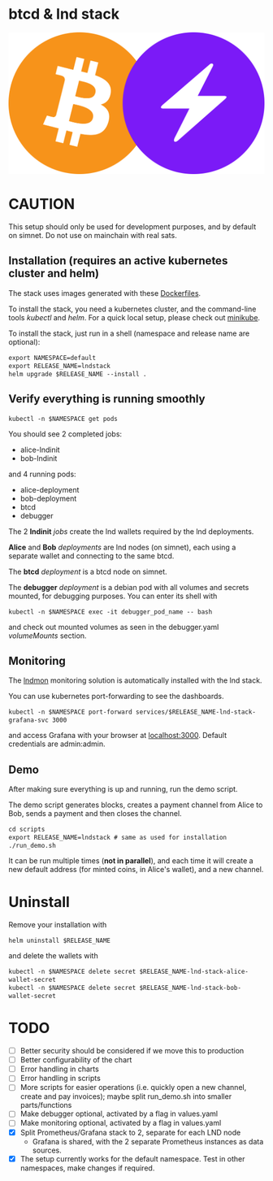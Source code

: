 # btcd & lnd stack

<img src="btcln.png">

# CAUTION
This setup should only be used for development purposes, and by default on simnet. Do not use on mainchain with real sats.

## Installation (requires an active kubernetes cluster and helm)
The stack uses images generated with these [Dockerfiles](https://github.com/orfeas0/lnd-stack-dockerfiles).

To install the stack, you need a kubernetes cluster, and the command-line tools _kubectl_ and _helm_. For a quick local setup, please check out [minikube](https://minikube.sigs.k8s.io/docs/).

To install the stack, just run in a shell (namespace and release name are optional):
```shell
export NAMESPACE=default
export RELEASE_NAME=lndstack
helm upgrade $RELEASE_NAME --install .
```
## Verify everything is running smoothly

```
kubectl -n $NAMESPACE get pods
```
You should see 2 completed jobs:
- alice-lndinit
- bob-lndinit

and 4 running pods:
- alice-deployment
- bob-deployment
- btcd
- debugger

The 2 **lndinit** *jobs* create the lnd wallets required by the lnd deployments.

**Alice** and **Bob** *deployments* are lnd nodes (on simnet), each using a separate wallet and connecting to the same btcd.

The **btcd** *deployment* is a btcd node on simnet.

The **debugger** *deployment* is a debian pod with all volumes and secrets mounted, for debugging purposes. You can enter its shell with
```
kubectl -n $NAMESPACE exec -it debugger_pod_name -- bash
```
and check out mounted volumes as seen in the debugger.yaml *volumeMounts* section.

## Monitoring
The [lndmon](https://github.com/lightninglabs/lndmon) monitoring solution is automatically installed with the lnd stack.

You can use kubernetes port-forwarding to see the dashboards.
```
kubectl -n $NAMESPACE port-forward services/$RELEASE_NAME-lnd-stack-grafana-svc 3000
```
and access Grafana with your browser at [localhost:3000](localhost:3000). Default credentials are admin:admin.

## Demo

After making sure everything is up and running, run the demo script.

The demo script generates blocks, creates a payment channel from Alice to Bob, sends a payment and then closes the channel.

```
cd scripts
export RELEASE_NAME=lndstack # same as used for installation
./run_demo.sh
```
It can be run multiple times (**not in parallel**), and each time it will create a new default address (for minted coins, in Alice's wallet), and a new channel.

# Uninstall
Remove your installation with
```
helm uninstall $RELEASE_NAME
```
and delete the wallets with
```
kubectl -n $NAMESPACE delete secret $RELEASE_NAME-lnd-stack-alice-wallet-secret
kubectl -n $NAMESPACE delete secret $RELEASE_NAME-lnd-stack-bob-wallet-secret
```

# TODO
- [ ] Better security should be considered if we move this to production
- [ ] Better configurability of the chart
- [ ] Error handling in charts
- [ ] Error handling in scripts
- [ ] More scripts for easier operations (i.e. quickly open a new channel, create and pay invoices); maybe split run_demo.sh into smaller parts/functions
- [ ] Make debugger optional, activated by a flag in values.yaml
- [ ] Make monitoring optional, activated by a flag in values.yaml
- [x] Split Prometheus/Grafana stack to 2, separate for each LND node
    - Grafana is shared, with the 2 separate Prometheus instances as data sources.
- [x] The setup currently works for the default namespace. Test in other namespaces, make changes if required.